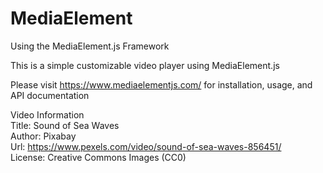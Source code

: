 # MediaElement
Using the MediaElement.js Framework

This is a simple customizable video player using MediaElement.js

Please visit https://www.mediaelementjs.com/ for installation, usage, and API documentation

Video Information <br />
Title: Sound of Sea Waves <br />
Author: Pixabay <br />
Url: https://www.pexels.com/video/sound-of-sea-waves-856451/ <br />
License: Creative Commons Images (CC0) <br />
